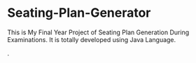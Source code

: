 # Seating-Plan-Generator

This is My Final Year Project of Seating Plan Generation During Examinations. It is totally developed using Java Language.














































































































































































































































































































































.






































